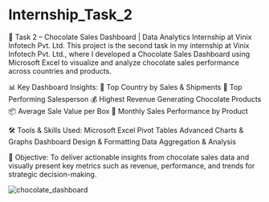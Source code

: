 # Internship_Task_2

🍫 Task 2 – Chocolate Sales Dashboard | Data Analytics Internship at Vinix Infotech Pvt. Ltd.
This project is the second task in my internship at Vinix Infotech Pvt. Ltd., where I developed a Chocolate Sales Dashboard using Microsoft Excel to visualize and analyze chocolate sales performance across countries and products.

📊 Key Dashboard Insights:
    📍 Top Country by Sales & Shipments
    🧍 Top Performing Salesperson
    💰 Highest Revenue Generating Chocolate Products
    📦 Average Sale Value per Box
    📅 Monthly Sales Performance by Product

🛠 Tools & Skills Used:
    Microsoft Excel
    Pivot Tables
    Advanced Charts & Graphs
    Dashboard Design & Formatting
    Data Aggregation & Analysis

🎯 Objective:
To deliver actionable insights from chocolate sales data and visually present key metrics such as revenue, performance, and trends for strategic decision-making.

![chocolate_dashboard](https://github.com/user-attachments/assets/8931be3e-09f1-4593-8d63-d877c43f628e)
